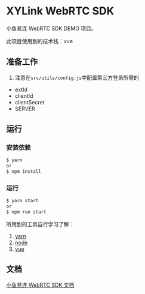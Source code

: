 # XYLink WebRTC SDK

小鱼易连 WebRTC SDK DEMO 项目。

此项目使用到的技术栈：vue

## 准备工作

1. 注意在`src/utils/config.js`中配置第三方登录所需的

- extId
- clientId
- clientSecret
- SERVER

## 运行

### 安装依赖

```bash
$ yarn
or
$ npm install
```

### 运行

```bash
$ yarn start
or
$ npm run start
```

所用到的工具自行学习了解：

1. [yarn](https://yarn.bootcss.com/)
2. [node](https://nodejs.org/zh-cn/)
3. [vue](https://vuejs.org/)

## 文档

[小鱼易连 WebRTC SDK 文档](https://openapi.xylink.com/common/meeting/doc/description?platform=web)
